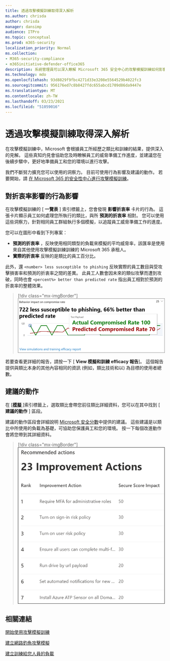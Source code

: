 ```yaml
---
title: 透過攻擊模擬訓練取得深入解析
ms.author: chrisda
author: chrisda
manager: dansimp
audience: ITPro
ms.topic: conceptual
ms.prod: m365-security
localization_priority: Normal
ms.collection:
- M365-security-compliance
- m365initiative-defender-office365
description: 系統管理員可以深入瞭解 Microsoft 365 安全中心的攻擊模擬訓練如何影響員工，以及如何深入瞭解類比和訓練結果。
ms.technology: mdo
ms.openlocfilehash: 93d8829f9fbc4271d33e3208e5564529b4022fc3
ms.sourcegitcommit: 956176ed7c8b8427fdc655abcd1709d86da9447e
ms.translationtype: MT
ms.contentlocale: zh-TW
ms.lasthandoff: 03/23/2021
ms.locfileid: "51059016"
---
```

# <a name="gain-insights-through-attack-simulation-training"></a>透過攻擊模擬訓練取得深入解析

在攻擊模擬訓練中，Microsoft 會根據員工所經歷之類比和訓練的結果，提供深入的見解。 這些真知灼見會協助您及時瞭解員工的威脅準備工作進度，並建議您在後續步驟中，更好地準備員工和您的環境以進行攻擊。

我們不斷努力擴充您可以使用的洞察力。 目前可使用行為影響及建議的動作。 若要開始，請 [在 Microsoft 365 的安全性中心進行攻擊模擬訓練](https://security.microsoft.com/attacksimulator?viewid=overview)。

## <a name="behavior-impact-on-compromise-rate"></a>對折衷率影響的行為影響

在攻擊模擬訓練的 [ **一覽表** ] 索引標籤上，您會發現 **影響折衷率** 卡片的行為。 這張卡片顯示員工如何處理您所執行的類比，與所 **預測的折衷率** 相對。 您可以使用這些洞察力，針對相同員工群組執行多個模擬，以追蹤員工威脅準備工作的進度。

您可以在圖形中看到下列專案：

- **預測的折衷率** ，反映使用相同類型的負載來模擬的平均威脅率，該匯率是使用來自其他使用攻擊模擬訓練訓練的 Microsoft 365 承租人。
- **實際的折衷率** 反映的是類比的員工百分比。

此外，還 `<number> less susceptible to phishing` 反映實際的員工數目與受攻擊損害率和預測的折衷率之間的差異。 此員工人數會因未來的類似攻擊而遭到攻破，同時也會 `<percent%> better than predicted rate` 指出員工相對於預測的折衷率的整體效果。

> [!div class="mx-imgBorder"]
> ![攻擊類比訓練上的行為影響卡片](../../media/attack-sim-preview-behavior-impact-card.png)

若要查看更詳細的報告，請按一下 [ **View 模擬和訓練 efficacy 報告**]。 這個報告提供與類比本身的其他內容相同的資訊 (例如，類比技術和以) 為目標的使用者總數。

## <a name="recommended-actions"></a>建議的動作

在 [ [**模擬** ]](https://security.microsoft.com/attacksimulator?viewid=simulations)索引標籤上，選取類比會帶您前往類比詳細資料，您可以在其中找到 [ **建議的動作** ] 區段。

建議的動作區段會詳細說明 [Microsoft 安全分數](https://docs.microsoft.com/microsoft-365/security/defender/microsoft-secure-score)中提供的建議。 這些建議是以類比中所使用的負載為基礎，可協助您保護員工和您的環境。 按一下每個改進動作會將您帶到其詳細資料。

> [!div class="mx-imgBorder"]
> ![攻擊模擬訓練的建議動作區段](../../media/attack-sim-preview-recommended-actions.png)

## <a name="related-links"></a>相關連結

[開始使用攻擊模擬訓練](attack-simulation-training-get-started.md)

[建立網路釣魚攻擊模擬](attack-simulation-training.md)

[建立訓練給您人員的負載](attack-simulation-training-payloads.md)
